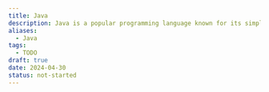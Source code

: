 ```yaml
---
title: Java
description: Java is a popular programming language known for its simplicity, portability, and versatility. It is widely used for developing a variety of applications, including web, mobile, enterprise, and desktop applications. Java is known for its strong support for object-oriented programming principles, platform independence (thanks to the Java Virtual Machine), and rich ecosystem of libraries and frameworks.
aliases:
  - Java
tags:
  - TODO
draft: true
date: 2024-04-30
status: not-started
---
```

